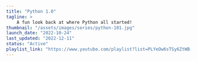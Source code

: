 ```yaml
---
title: "Python 1.0"
tagline: >
    A fun look back at where Python all started!
thumbnail: "/assets/images/series/python-101.jpg"
launch_date: "2022-10-24"
last_updated: "2022-12-11"
status: "Active"
playlist_link: "https://www.youtube.com/playlist?list=PLYeOw6sTSy6ZtWB-cFYuPj5yn39bWgIZ8"
---
```

